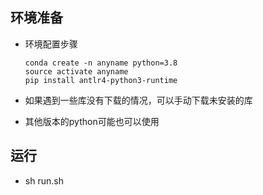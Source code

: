 ## 环境准备
+ 环境配置步骤

  ```
  conda create -n anyname python=3.8
  source activate anyname
  pip install antlr4-python3-runtime
  ```
+ 如果遇到一些库没有下载的情况，可以手动下载未安装的库
+ 其他版本的python可能也可以使用

## 运行
+ sh run.sh
  

